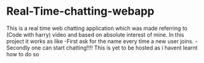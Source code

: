 # Real-Time-chatting-webapp
This is a real time web chatting application which was made  referring to (Code with harry) video and based on absolute interest of mine.
In this project it works as like 
-First ask for the name  every time a new user joins.
-Secondly one can start  chatting!!!!
This is yet to be hosted as i havent learnt how to do so
